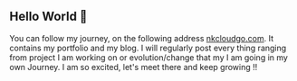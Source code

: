 ## Hello World 👋
You can follow my journey, on the following address [nkcloudgo.com](nkcloudgo.com). It contains my portfolio and my blog.
I will regularly post every thing ranging from project I am working on or evolution/change that my I am going in my own Journey.
I am so excited, let's meet there and keep growing !!